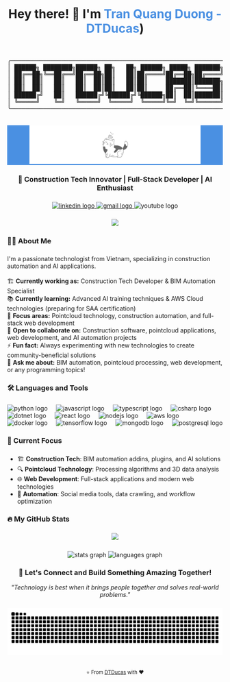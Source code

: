<h1 align="center">
  Hey there! 👋 I'm <span style="color:#4A90E2;">Tran Quang Duong - DTDucas</span>)
</h1>
<br/>
<div align="center">
<pre>
╭────────────────────────────────────────────────────────────╮
│ ██████╗ ████████╗██████╗ ██╗   ██╗ ██████╗ █████╗ ███████╗ │
│ ██╔══██╗╚══██╔══╝██╔══██╗██║   ██║██╔════╝██╔══██╗██╔════╝ │
│ ██║  ██║   ██║   ██║  ██║██║   ██║██║     ███████║███████╗ │
│ ██║  ██║   ██║   ██║  ██║██║   ██║██║     ██╔══██║╚════██║ │
│ ██████╔╝   ██║   ██████╔╝╚██████╔╝╚██████╗██║  ██║███████║ │
│ ╚═════╝    ╚═╝   ╚═════╝  ╚═════╝  ╚═════╝╚═╝  ╚═╝╚══════╝ │
╰────────────────────────────────────────────────────────────╯
</pre>
</div>
<br/>

<div align="center" style="background:#4A90E2;">
  <img src="https://raw.githubusercontent.com/JARVIS-AI/img-storageprojects/master/Profile-GIF/doodle.svg" alt="Animated Doodle" width="400" />
</div>

<h3 align="center">🚀 Construction Tech Innovator | Full-Stack Developer | AI Enthusiast</h3>

###

<div align="center">
  <a href="https://www.linkedin.com/in/dtducas/" target="_blank">
    <img src="https://img.shields.io/static/v1?message=LinkedIn&logo=linkedin&label=&color=0077B5&logoColor=white&labelColor=&style=for-the-badge" height="25" alt="linkedin logo" />
  </a>
  <a href="mailto:baymax.contact@gmail.com" target="_blank">
    <img src="https://img.shields.io/static/v1?message=Gmail&logo=gmail&label=baymax.contact@gmail.com&color=D14836&logoColor=white&labelColor=&style=for-the-badge" height="25" alt="gmail logo" />
  </a>
  <img src="https://img.shields.io/static/v1?message=YouTube&logo=youtube&label=&color=FF0000&logoColor=white&labelColor=&style=for-the-badge" height="25" alt="youtube logo" />
</div>

###

<div align="center">
  <img src="https://visitor-badge.laobi.icu/badge?page_id=DTDucas.DTDucas&left_color=gray&right_color=blue" />
</div>

###

<h3 align="left">👨‍💻 About Me</h3>

###

<p align="left">
I'm a passionate technologist from Vietnam, specializing in construction automation and AI applications.<br/><br/>
🏗️ <strong>Currently working as:</strong> Construction Tech Developer & BIM Automation Specialist<br/>
📚 <strong>Currently learning:</strong> Advanced AI training techniques & AWS Cloud technologies (preparing for SAA certification)<br/>
🔭 <strong>Focus areas:</strong> Pointcloud technology, construction automation, and full-stack web development<br/>
🤝 <strong>Open to collaborate on:</strong> Construction software, pointcloud applications, web development, and AI automation projects<br/>
⚡ <strong>Fun fact:</strong> Always experimenting with new technologies to create community-beneficial solutions<br/>
💬 <strong>Ask me about:</strong> BIM automation, pointcloud processing, web development, or any programming topics!
</p>

###

<h3 align="left">🛠 Languages and Tools</h3>

###

<div align="left">
  <img src="https://cdn.jsdelivr.net/gh/devicons/devicon/icons/python/python-original.svg" height="40" alt="python logo" />
  <img width="12" />
  <img src="https://cdn.jsdelivr.net/gh/devicons/devicon/icons/javascript/javascript-original.svg" height="40" alt="javascript logo" />
  <img width="12" />
  <img src="https://cdn.jsdelivr.net/gh/devicons/devicon/icons/typescript/typescript-original.svg" height="40" alt="typescript logo" />
  <img width="12" />
  <img src="https://cdn.jsdelivr.net/gh/devicons/devicon/icons/csharp/csharp-original.svg" height="40" alt="csharp logo" />
  <img width="12" />
  <img src="https://cdn.jsdelivr.net/gh/devicons/devicon/icons/dot-net/dot-net-original-wordmark.svg" height="40" alt="dotnet logo" />
  <img width="12" />
  <img src="https://cdn.jsdelivr.net/gh/devicons/devicon/icons/react/react-original.svg" height="40" alt="react logo" />
  <img width="12" />
  <img src="https://cdn.jsdelivr.net/gh/devicons/devicon/icons/nodejs/nodejs-original.svg" height="40" alt="nodejs logo" />
  <img width="12" />
  <img src="https://cdn.jsdelivr.net/gh/devicons/devicon/icons/amazonwebservices/amazonwebservices-line-wordmark.svg" height="40" alt="aws logo" />
  <img width="12" />
  <img src="https://cdn.jsdelivr.net/gh/devicons/devicon/icons/docker/docker-original-wordmark.svg" height="40" alt="docker logo" />
  <img width="12" />
  <img src="https://cdn.jsdelivr.net/gh/devicons/devicon/icons/tensorflow/tensorflow-original.svg" height="40" alt="tensorflow logo" />
  <img width="12" />
  <img src="https://cdn.jsdelivr.net/gh/devicons/devicon/icons/mongodb/mongodb-original.svg" height="40" alt="mongodb logo" />
  <img width="12" />
  <img src="https://cdn.jsdelivr.net/gh/devicons/devicon/icons/postgresql/postgresql-original.svg" height="40" alt="postgresql logo" />
</div>

###

<h3 align="left">🎯 Current Focus</h3>

###

- 🏗️ **Construction Tech**: BIM automation addins, plugins, and AI solutions
- 🔍 **Pointcloud Technology**: Processing algorithms and 3D data analysis
- 🌐 **Web Development**: Full-stack applications and modern web technologies
- 🤖 **Automation**: Social media tools, data crawling, and workflow optimization

###

<h3 align="left">🔥 My GitHub Stats</h3>

###

<div align="center">
  <img src="https://github-readme-streak-stats-iota-rust.vercel.app/?user=DTDucas&locale=en&mode=daily&theme=radical&hide_border=true&border_radius=5&order=3&height=200" />
</div>

###

<div align="center">
  <img src="https://github-readme-stats.vercel.app/api?username=DTDucas&hide_title=false&hide_rank=false&show_icons=true&include_all_commits=true&count_private=true&disable_animations=false&theme=onedark&locale=en&hide_border=false&order=1" height="150" alt="stats graph" />
  <img src="https://github-readme-stats.vercel.app/api/top-langs?username=DTDucas&locale=en&hide_title=false&layout=compact&card_width=320&langs_count=8&theme=onedark&hide_border=false&hide=roff,kotlin,shell,batchfile&order=2" height="150" alt="languages graph" />
</div>

###

<div align="center">
  <h3>💫 Let's Connect and Build Something Amazing Together!</h3>
  <p><em>"Technology is best when it brings people together and solves real-world problems."</em></p>
</div>

###

<img src="https://raw.githubusercontent.com/DTDucas/DTDucas/output/snake.svg" alt="Snake animation" />

###

<div align="center">
  <sub>⭐ From <a href="https://github.com/DTDucas">DTDucas</a> with ❤️</sub>
</div>
